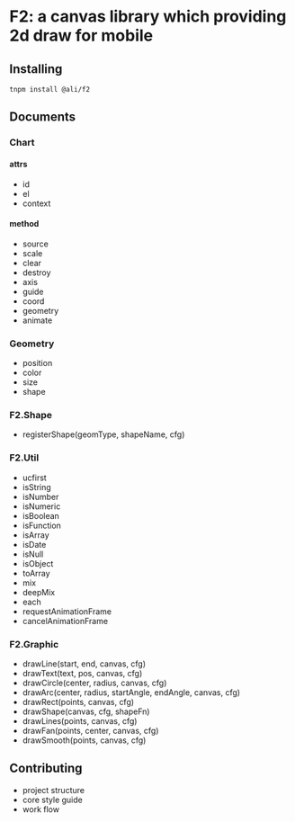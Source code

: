 # F2: a canvas library which providing 2d draw for mobile

## Installing

```
tnpm install @ali/f2

```

## Documents

### Chart

#### attrs

* id
* el
* context

#### method

* source
* scale
* clear
* destroy
* axis
* guide
* coord
* geometry
* animate

### Geometry

* position
* color
* size
* shape


### F2.Shape

* registerShape(geomType, shapeName, cfg)

### F2.Util

* ucfirst
* isString
* isNumber
* isNumeric
* isBoolean
* isFunction
* isArray
* isDate
* isNull
* isObject
* toArray
* mix
* deepMix
* each
* requestAnimationFrame
* cancelAnimationFrame

### F2.Graphic

* drawLine(start, end, canvas, cfg)
* drawText(text, pos, canvas, cfg)
* drawCircle(center, radius, canvas, cfg)
* drawArc(center, radius, startAngle, endAngle, canvas, cfg)
* drawRect(points, canvas, cfg)
* drawShape(canvas, cfg, shapeFn)
* drawLines(points, canvas, cfg)
* drawFan(points, center, canvas, cfg)
* drawSmooth(points, canvas, cfg)


## Contributing

- project structure
- core style guide
- work flow
